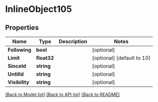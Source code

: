 # InlineObject105

## Properties

Name | Type | Description | Notes
------------ | ------------- | ------------- | -------------
**Following** | **bool** |  | [optional] 
**Limit** | **float32** |  | [optional] [default to 10]
**SinceId** | **string** |  | [optional] 
**UntilId** | **string** |  | [optional] 
**Visibility** | **string** |  | [optional] 

[[Back to Model list]](../README.md#documentation-for-models) [[Back to API list]](../README.md#documentation-for-api-endpoints) [[Back to README]](../README.md)


